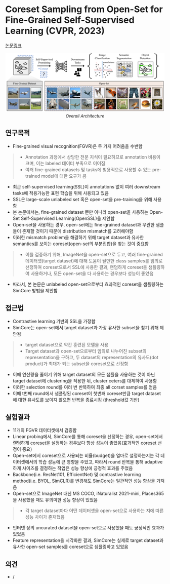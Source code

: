 # Coreset Sampling from Open-Set for Fine-Grained Self-Supervised Learning (CVPR, 2023)

[논문링크](https://arxiv.org/abs/2303.11101)

<p align="center">
    <img width="600" alt='fig1' src="./img/05_25_01.png?raw=true"></br>
    <em><font size=2>Overall Architecture</font></em>
</p>

## 연구목적
- Fine-grained visual recognition(FGVR)은 두 가지 어려움을 수반함
> - Annotation 과정에서 상당한 전문 지식이 필요하므로 annotation 비용이 크며, 이는 labeled 데이터 부족으로 이어짐
> - 여러 fine-grained datasets 및 tasks에 범용적으로 사용할 수 있는 pre-trained model에 대한 요구가 큼
- 최근 self-supervised learning(SSL)이 annotations 없이 여러 downstream tasks에 적용가능한 표현 학습을 위해 사용되고 있음
- SSL은 large-scale unlabeled set 혹은 open-set을 pre-training을 위해 사용함
- 본 논문에서는, fine-grained dataset 뿐만 아니라 open-set을 사용하는 Open-Set Self-Supervised Learning(OpenSSL)을 제안함
- Open-set을 사용하는 경우, open-set에는 fine-grained dataset과 무관한 샘플들이 존재할 것이기 때문에 distribution mismatch를 고려해야함
- 이러한 mismatch problem을 해결하기 위해 target dataset과 유사한 semantics를 보이는 coreset(open-set의 부분집합)을 찾는 것이 중요함
> - 이를 검증하기 위해, ImageNet을 open-set으로 두고, 여러 fine-grained 데이터셋(target dataset)에 대해 도움이 될만한 class samples를 임의로 선정하여 coreset으로서 SSL에 사용한 결과, 랜덤하게 coreset을 샘플링하여 사용하거나, 모든 open-set을 다 사용하는 경우보다 성능이 좋았음
- 따라서, 본 논문은 unlabeled open-set으로부터 효과적인 coreset을 샘플링하는 SimCore 방법을 제안함

## 접근법
- Contrastive learning 기반의 SSL을 가정함
- SimCore는 open-set에서 target dataset과 가장 유사한 subset을 찾기 위해 제안됨
> - target dataset으로 약간 훈련된 모델을 사용
> - Target dataset과 open-set으로부터 임의로 나누어진 subset의 representation을 구하고, 두 dataset의 representation의 유사도(dot product)가 최대가 되는 subset을 coreset으로 선정함
- 이때 연산량을 줄이기 위해 target dataset의 모든 샘플을 사용하는 것이 아닌 target dataset에 clustering을 적용한 뒤, cluster ceters를 대체하여 사용함
- 이러한 selection round를 여러 번 반복하여 최종 all corset samples를 얻음
- 이때 t번째 round에서 샘플링된 coreset이 첫번째 coreset만큼 target dataset에 대한 유사도를 보이지 않으면 반복을 종료시킴 (threshold값 기반)

## 실험결과
- 11개의 FGVR 데이터셋에서 검증함
- Linear probing에서, SimCore를 통해 coreset을 선정하는 경우, open-set에서 랜덤하게 coreset을 설정하는 경우보다 항상 성능이 좋았음(효과적인 coreset 선정이 중요)
- Open-set에서 coreset으로 사용되는 비율(budget)을 얼마로 설정하는지는 각 데이터셋에서의 학습 성능에 큰 영향을 주었고, 따라서 round 반복을 통해 adaptive하게 사이즈를 결정하는 작업은 성능 향상에 긍정적 효과를 주었음
- Backbone(i.e. ResNet101, EfficientNet) 및 contrastive learning method(i.e. BYOL, SimCLR)를 변경해도 SimCore는 일관적인 성능 향상을 가져옴
- Open-set으로 ImageNet 대신 MS COCO, iNaturalist 2021-mini, Places365을 사용했을 때도 유의미한 성능 향상이 있었음
> - 각 target dataset마다 어떤 데이터셋을 open-set으로 사용하는 지에 따른 성능 차이가 존재했음
- 인터넷 상의 uncurated dataset을 open-set으로 사용했을 때도 긍정적인 효과가 있었음
- Feature representation을 시각화한 결과, SimCore는 실제로 target dataset과 유사한 open-set samples를 coreset으로 샘플링하고 있었음

## 의견
- /